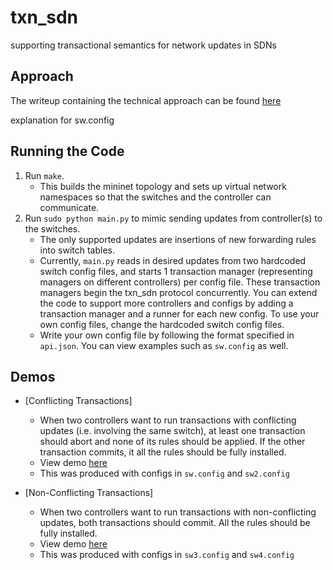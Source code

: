# txn_sdn
supporting transactional semantics for network updates in SDNs

## Approach
The writeup containing the technical approach can be found [here](https://docs.google.com/document/d/1K9XAju7q3GKRbEce-3HcnoOywvTFPqYBeW0S7S9OhiY/edit?usp=sharing)

explanation for sw.config

## Running the Code
1. Run `make`. 
	* This builds the mininet topology and sets up virtual network namespaces so that the switches and the controller can communicate.
2. Run `sudo python main.py` to mimic sending updates from controller(s) to the switches. 
	* The only supported updates are insertions of new forwarding rules into switch tables.
	* Currently, `main.py` reads in desired updates from two hardcoded switch config files, and starts 1 transaction manager (representing managers on different controllers) per config file. These transaction managers begin the txn_sdn protocol concurrently. You can extend the code to support more controllers and configs by adding a transaction manager and a runner for each new config. To use your own config files, change the hardcoded switch config files.
	* Write your own config file by following the format specified in `api.json`. You can view examples such as `sw.config` as well.


## Demos
* [Conflicting Transactions]
	* When two controllers want to run transactions with conflicting updates (i.e. involving the same switch), at least one transaction should abort and none of its rules should be applied. If the other transaction commits, it all the rules should be fully installed.
	* View demo [here](https://drive.google.com/file/d/136-fMP4Xq3R80C9C-17UgBI2nYyt74Ya/view?usp=sharing)
	* This was produced with configs in `sw.config` and `sw2.config`

* [Non-Conflicting Transactions] 
	* When two controllers want to run transactions with non-conflicting updates, both transactions should commit. All the rules should be fully installed.
	* View demo [here](https://drive.google.com/file/d/1z9rFKjnckeOVn4U1oL9ikSD6OJ7Fxznf/view?usp=sharing)
	* This was produced with configs in `sw3.config` and `sw4.config`





